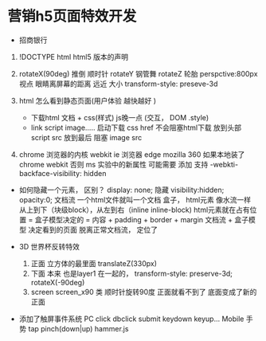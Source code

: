 #  营销h5页面特效开发
- 招商银行

1. !DOCTYPE html
    html5 版本的声明

2. rotateX(90deg) 推倒  顺时针
    rotateY     钢管舞
    rotateZ     轮胎
    perspctive:800px  视点 眼睛离屏幕的距离 远近  大小
    transform-style: preseve-3d

3. html  怎么看到静态页面(用户体验 越快越好 )
    - 下载html 文档 + css(样式)  js晚一点 (交互， DOM .style)
    - link  script  image.....
        启动下载 css  href  不会阻塞html下载  放到头部
        script  src 放到最后  阻塞
        image  src

4. chrome 浏览器的内核  webkit
    ie 浏览器 edge
    mozilla
    360  如果本地装了chrome webkit
    否则 ms
    实验中的新属性 可能需要 添加 支持
    -webkti-backface-visibility: hidden

- 如何隐藏一个元素， 区别？
    display: none; 隐藏
    visibility:hidden;
    opacity:0;
    文档流  一个html文件就叫一个文档
    盒子， html元素 像水流一样  从上到下（块级block），从左到右（inline
    inline-block)
    html元素就在占有位置 = 盒子模型决定的 = 内容 + padding + border + margin
    文档流 + 盒子模型 决定看到的页面
    脱离正常文档流， 定位了

- 3D 世界杯反转特效
    1. 正面 立方体的最里面  translateZ(330px)
    2. 下面 本来 也是layer1 在一起的，
        transform-style: preserve-3d;
        rotateX(-90deg) 
    3. screen screen_x90 类 顺时针旋转90度
        正面就看不到了
        底面变成了新的正面 

- 添加了触屏事件系统
    PC  click dbclick submit keydown keyup...
    Mobile  手势  tap  pinch(down|up) 
    hammer.js 